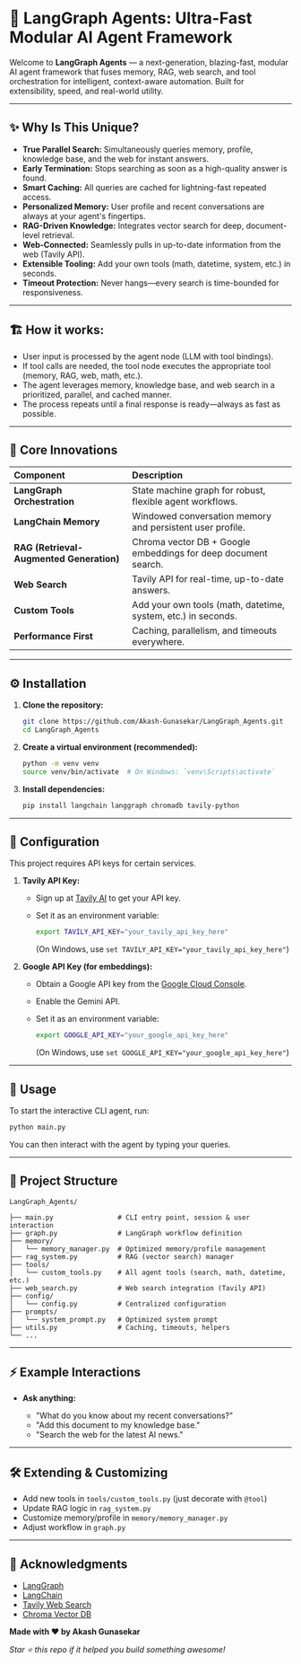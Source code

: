 # 🧠 LangGraph Agents: Ultra-Fast Modular AI Agent Framework

Welcome to **LangGraph Agents** — a next-generation, blazing-fast, modular AI agent framework that fuses memory, RAG, web search, and tool orchestration for intelligent, context-aware automation. Built for extensibility, speed, and real-world utility.

---

## ✨ Why Is This Unique?

- **True Parallel Search:** Simultaneously queries memory, profile, knowledge base, and the web for instant answers.
- **Early Termination:** Stops searching as soon as a high-quality answer is found.
- **Smart Caching:** All queries are cached for lightning-fast repeated access.
- **Personalized Memory:** User profile and recent conversations are always at your agent's fingertips.
- **RAG-Driven Knowledge:** Integrates vector search for deep, document-level retrieval.
- **Web-Connected:** Seamlessly pulls in up-to-date information from the web (Tavily API).
- **Extensible Tooling:** Add your own tools (math, datetime, system, etc.) in seconds.
- **Timeout Protection:** Never hangs—every search is time-bounded for responsiveness.

---

## 🏗️ **How it works:**

- User input is processed by the agent node (LLM with tool bindings).
- If tool calls are needed, the tool node executes the appropriate tool (memory, RAG, web, math, etc.).
- The agent leverages memory, knowledge base, and web search in a prioritized, parallel, and cached manner.
- The process repeats until a final response is ready—always as fast as possible.

---

## 🚀 Core Innovations

| Component                                      | Description                                                    |
| :--------------------------------------------- | :------------------------------------------------------------- |
| **LangGraph Orchestration**              | State machine graph for robust, flexible agent workflows.      |
| **LangChain Memory**                     | Windowed conversation memory and persistent user profile.      |
| **RAG (Retrieval-Augmented Generation)** | Chroma vector DB + Google embeddings for deep document search. |
| **Web Search**                           | Tavily API for real-time, up-to-date answers.                  |
| **Custom Tools**                         | Add your own tools (math, datetime, system, etc.) in seconds.  |
| **Performance First**                    | Caching, parallelism, and timeouts everywhere.                 |

---

## ⚙️ Installation

1. **Clone the repository:**

   ```bash
   git clone https://github.com/Akash-Gunasekar/LangGraph_Agents.git
   cd LangGraph_Agents
   ```
2. **Create a virtual environment (recommended):**

   ```bash
   python -m venv venv
   source venv/bin/activate  # On Windows: `venv\Scripts\activate`
   ```
3. **Install dependencies:**

   ```bash
   pip install langchain langgraph chromadb tavily-python
   ```

---

## 🔑 Configuration

This project requires API keys for certain services.

1. **Tavily API Key:**

   - Sign up at [Tavily AI](https://tavily.com/) to get your API key.
   - Set it as an environment variable:

     ```bash
     export TAVILY_API_KEY="your_tavily_api_key_here"
     ```

     (On Windows, use `set TAVILY_API_KEY="your_tavily_api_key_here"`)
2. **Google API Key (for embeddings):**

   - Obtain a Google API key from the [Google Cloud Console](https://console.cloud.google.com/).
   - Enable the Gemini API.
   - Set it as an environment variable:

     ```bash
     export GOOGLE_API_KEY="your_google_api_key_here"
     ```

     (On Windows, use `set GOOGLE_API_KEY="your_google_api_key_here"`)

---

## 🚀 Usage

To start the interactive CLI agent, run:

```bash
python main.py
```

You can then interact with the agent by typing your queries.

---

## 🧩 Project Structure

```text
LangGraph_Agents/

├── main.py                # CLI entry point, session & user interaction
├── graph.py               # LangGraph workflow definition
├── memory/
│   └── memory_manager.py  # Optimized memory/profile management
├── rag_system.py          # RAG (vector search) manager
├── tools/
│   └── custom_tools.py    # All agent tools (search, math, datetime, etc.)
├── web_search.py          # Web search integration (Tavily API)
├── config/
│   └── config.py          # Centralized configuration
├── prompts/
│   └── system_prompt.py   # Optimized system prompt
├── utils.py               # Caching, timeouts, helpers
└── ...
```

---

## ⚡ Example Interactions

- **Ask anything:**

  - "What do you know about my recent conversations?"
  - "Add this document to my knowledge base."
  - "Search the web for the latest AI news."

---

## 🛠️ Extending & Customizing

- Add new tools in `tools/custom_tools.py` (just decorate with `@tool`)
- Update RAG logic in `rag_system.py`
- Customize memory/profile in `memory/memory_manager.py`
- Adjust workflow in `graph.py`

---

## 🙏 Acknowledgments

- [LangGraph](https://github.com/langchain-ai/langgraph)
- [LangChain](https://github.com/langchain-ai/langchain)
- [Tavily Web Search](https://docs.tavily.com/)
- [Chroma Vector DB](https://www.trychroma.com/)

**Made with ❤️ by Akash Gunasekar**

*Star ⭐ this repo if it helped you build something awesome!*
